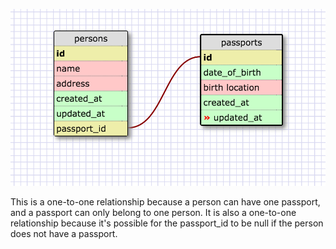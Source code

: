![1-to-1 schema](imgs/one-to-one_schema.png)

This is a one-to-one relationship because a person can have one passport, and a passport can only belong to one person. It is also a one-to-one relationship because it's possible for the passport_id to be null if the person does not have a passport. 